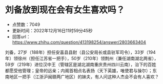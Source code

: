 # 刘备放到现在会有女生喜欢吗？
- 点赞数：7049
- 更新时间：2022年12月16日11时59分45秒
- 回答url：https://www.zhihu.com/question/413198254/answer/2803663404
<body>
 <p data-pid="05E6QwAN">刘备，27岁（188年）担任安喜县县尉（县公安局长或县驻军司令），33岁（194年）领徐州（担任江苏省一把手），50岁（210年）领荆州（兼任湖南湖北两省），59岁（219年）进位汉中王（管辖区是湖北湖南重庆贵州四川云南），治下的百姓都愿受他管理；皇帝的远亲；内阁首相点名表扬（天下英雄，唯使君与操尔）；东南地区一把手（江浙沪闽赣两广地区）的妹夫，有人问这种人杰会不会有人喜欢？</p>
</body>